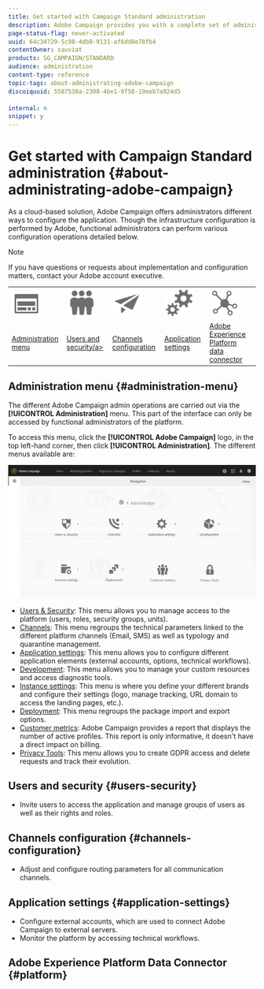 ```yaml
---
title: Get started with Campaign Standard administration
description: Adobe Campaign provides you with a complete set of administration tools. Learn how to manage your users and configure your channels.
page-status-flag: never-activated
uuid: 64c34729-5c98-4db0-9131-af6dd0e78fb4
contentOwner: sauviat
products: SG_CAMPAIGN/STANDARD
audience: administration
content-type: reference
topic-tags: about-administrating-adobe-campaign
discoiquuid: 5587530a-2308-4be1-9f56-19eeb7a924d5

internal: n
snippet: y
---
```


# Get started with Campaign Standard administration {#about-administrating-adobe-campaign}

As a cloud-based solution, Adobe Campaign offers administrators different ways to configure the application. Though the infrastructure configuration is performed by Adobe, functional administrators can perform various configuration operations detailed below.

>[!NOTE]
>
>If you have questions or requests about implementation and configuration matters, contact your Adobe account executive.

<table>
<tr><td><img src="assets/do-not-localize/icon_menu.svg" width="60px"></td><td><img src="assets/do-not-localize/icon_users.svg"  width="60px"></td><td><img src="assets/do-not-localize/icon_channels.svg"  width="60px"></td><td><img src="assets/do-not-localize/icon_settings.svg" width="60px"></td><td><img src="assets/do-not-localize/icon_platform.svg" width="60px"></td></tr>
<tr><td><a href="#administration-menu">Administration menu</a></td><td><a href="#users-security">Users and security/a></td><td><a href="#channels-configuration">Channels configuration</a></td><td><a href="#application-settings">Application settings</a></td><td><a href="#platform">Adobe Experience Platform data connector</a></td></tr>
</table>

## Administration menu {#administration-menu}

The different Adobe Campaign admin operations are carried out via the **[!UICONTROL Administration]** menu. This part of the interface can only be accessed by functional administrators of the platform.

To access this menu, click the **[!UICONTROL Adobe Campaign]** logo, in the top left-hand corner, then click **[!UICONTROL Administration]**. The different menus available are:

![](assets/admin_overview2.png)

* [Users & Security](../../administration/using/about-access-management.md): This menu allows you to manage access to the platform (users, roles, security groups, units). 
* [Channels](../../administration/using/about-channel-configuration.md): This menu regroups the technical parameters linked to the different platform channels (Email, SMS) as well as typology and quarantine management. 
* [Application settings](../../administration/using/external-accounts.md): This menu allows you to configure different application elements (external accounts, options, technical workflows).
* [Development](../../developing/using/data-model-concepts.md): This menu allows you to manage your custom resources and access diagnostic tools.
* [Instance settings](../../administration/using/branding.md): This menu is where you define your different brands and configure their settings (logo, manage tracking, URL domain to access the landing pages, etc.).
* [Deployment](../../automating/using/managing-packages.md): This menu regroups the package import and export options.
* [Customer metrics](../../audiences/using/active-profiles.md): Adobe Campaign provides a report that displays the number of active profiles. This report is only informative, it doesn't have a direct impact on billing. 
* [Privacy Tools](https://docs.campaign.adobe.com/doc/standard/getting_started/en/ACS_GDPR.html): This menu allows you to create GDPR access and delete requests and track their evolution.

## Users and security {#users-security}

* Invite users to access the application and manage groups of users as well as their rights and roles.


## Channels configuration {#channels-configuration}

* Adjust and configure routing parameters for all communication channels.


## Application settings {#application-settings}
* Configure external accounts, which are used to connect Adobe Campaign to external servers.
* Monitor the platform by accessing technical workflows.

## Adobe Experience Platform Data Connector {#platform}